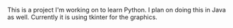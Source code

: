 This is a project I'm working on to learn Python.  I plan on doing this in Java as well.
Currently it is using tkinter for the graphics.  
